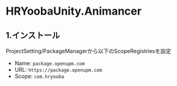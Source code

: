 # HRYoobaUnity.Animancer
## 1.インストール
ProjectSetting/PackageManagerから以下のScopeRegistriesを設定
- Name: `package.openupm.com`
- URL: `https://package.openupm.com`
- Scope: `com.hryooba`